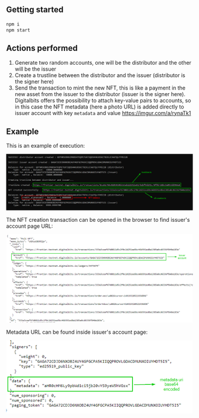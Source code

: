 ## Getting started

```
npm i
npm start
```

## Actions performed

1. Generate two random accounts, one will be the distributor and the other will be the issuer
2. Create a trustline between the distributor and the issuer (distributor is the signer here)
3. Send the transaction to mint the new NFT, this is like a payment in the new asset from the issuer to the distributor (issuer is the signer here). Digitalbits offers the possibility to attach key-value pairs to accounts, so in this case the NFT metadata (here a photo URL) is added directly to issuer account with key `metadata` and value https://imgur.com/a/rynaTk1

## Example

This is an example of execution:

![plot](./screenshots/1.png)            

The NFT creation transaction can be opened in the browser to find issuer's account page URL:       

![plot](./screenshots/2.png)

Metadata URL can be found inside issuer's account page:

![plot](./screenshots/3.png)
